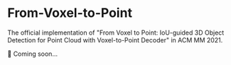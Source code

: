 # From-Voxel-to-Point
The official implementation of "From Voxel to Point: IoU-guided 3D Object Detection for Point Cloud with Voxel-to-Point Decoder" in ACM MM 2021.

:wrench: Coming soon...
